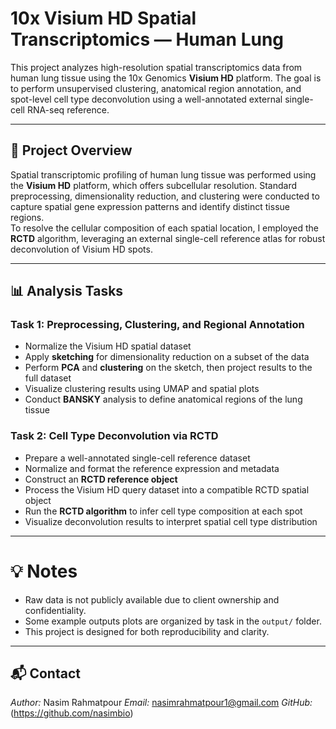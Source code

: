 # 10x Visium HD Spatial Transcriptomics — Human Lung

This project analyzes high-resolution spatial transcriptomics data from human lung tissue using the 10x Genomics **Visium HD** platform. The goal is to perform unsupervised clustering, anatomical region annotation, and spot-level cell type deconvolution using a well-annotated external single-cell RNA-seq reference.

---

## 📘 Project Overview

Spatial transcriptomic profiling of human lung tissue was performed using the **Visium HD** platform, which offers subcellular resolution. Standard preprocessing, dimensionality reduction, and clustering were conducted to capture spatial gene expression patterns and identify distinct tissue regions.  
To resolve the cellular composition of each spatial location, I employed the **RCTD** algorithm, leveraging an external single-cell reference atlas for robust deconvolution of Visium HD spots.

---

## 📊 Analysis Tasks

### **Task 1: Preprocessing, Clustering, and Regional Annotation**
- Normalize the Visium HD spatial dataset
- Apply **sketching** for dimensionality reduction on a subset of the data
- Perform **PCA** and **clustering** on the sketch, then project results to the full dataset
- Visualize clustering results using UMAP and spatial plots
- Conduct **BANSKY** analysis to define anatomical regions of the lung tissue

### **Task 2: Cell Type Deconvolution via RCTD**
- Prepare a well-annotated single-cell reference dataset
- Normalize and format the reference expression and metadata
- Construct an **RCTD reference object**
- Process the Visium HD query dataset into a compatible RCTD spatial object
- Run the **RCTD algorithm** to infer cell type composition at each spot
- Visualize deconvolution results to interpret spatial cell type distribution

---


# 💡 Notes

- Raw data is not publicly available due to client ownership and confidentiality.
- Some example outputs plots are organized by task in the `output/` folder.
- This project is designed for both reproducibility and clarity.

---

## 📬 Contact

*Author:* Nasim Rahmatpour 
*Email:* nasimrahmatpour1@gmail.com 
*GitHub:* (https://github.com/nasimbio)

